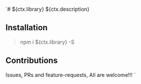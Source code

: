 `# ${ctx.library}
${ctx.description}

## Installation
> npm i ${ctx.library} -S

## Contributions
Issues, PRs and feature-requests, All are welcome!!!
`